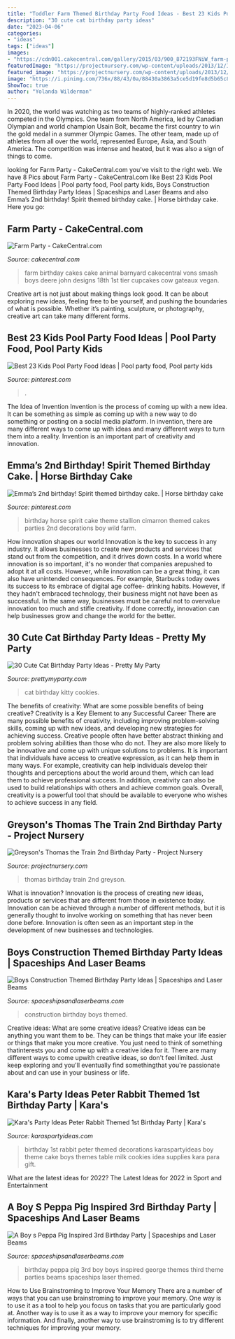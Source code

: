 ```yaml
---
title: "Toddler Farm Themed Birthday Party Food Ideas - Best 23 Kids Pool Party Food Ideas"
description: "30 cute cat birthday party ideas"
date: "2023-04-06"
categories:
- "ideas"
tags: ["ideas"]
images:
- "https://cdn001.cakecentral.com/gallery/2015/03/900_872193FNiW_farm-party.jpg"
featuredImage: "https://projectnursery.com/wp-content/uploads/2013/12/IMG_6554-768x1024.jpg"
featured_image: "https://projectnursery.com/wp-content/uploads/2013/12/IMG_6554-768x1024.jpg"
image: "https://i.pinimg.com/736x/88/43/0a/88430a3863a5ce5d19fe8d5b65c8b28e.jpg"
ShowToc: true
author: "Yolanda Wilderman"
---
```



In 2020, the world was watching as two teams of highly-ranked athletes competed in the Olympics. One team from North America, led by Canadian Olympian and world champion Usain Bolt, became the first country to win the gold medal in a summer Olympic Games. The other team, made up of athletes from all over the world, represented Europe, Asia, and South America. The competition was intense and heated, but it was also a sign of things to come.

	

		
looking for Farm Party - CakeCentral.com you've visit to the right web. We have 8 Pics about Farm Party - CakeCentral.com like Best 23 Kids Pool Party Food Ideas | Pool party food, Pool party kids, Boys Construction Themed Birthday Party Ideas | Spaceships and Laser Beams and also Emma’s 2nd birthday! Spirit themed birthday cake. | Horse birthday cake. Here you go:
		
    
## Farm Party - CakeCentral.com

<img loading=lazy src="https://cdn001.cakecentral.com/gallery/2015/03/900_872193FNiW_farm-party.jpg" onerror="this.onerror=null;this.src='https://tse3.mm.bing.net/th?id=OIP.pMOG2a4ZYb8YftD4_ZDjsQHaLD&amp;pid=15.1';" alt="Farm Party - CakeCentral.com">

_Source: cakecentral.com_

>farm birthday cakes cake animal barnyard cakecentral vons smash boys deere john designs 18th 1st tier cupcakes cow gateaux vegan. 

	

Creative art is not just about making things look good. It can be about exploring new ideas, feeling free to be yourself, and pushing the boundaries of what is possible. Whether it’s painting, sculpture, or photography, creative art can take many different forms.

    
## Best 23 Kids Pool Party Food Ideas | Pool Party Food, Pool Party Kids

<img loading=lazy src="https://i.pinimg.com/736x/88/43/0a/88430a3863a5ce5d19fe8d5b65c8b28e.jpg" onerror="this.onerror=null;this.src='https://tse2.mm.bing.net/th?id=OIP.QEeLtjpZ7EsHM3kitgGNCgHaO0&amp;pid=15.1';" alt="Best 23 Kids Pool Party Food Ideas | Pool party food, Pool party kids">

_Source: pinterest.com_

>. 

	

The Idea of Invention
Invention is the process of coming up with a new idea. It can be something as simple as coming up with a new way to do something or posting on a social media platform. In invention, there are many different ways to come up with ideas and many different ways to turn them into a reality. Invention is an important part of creativity and innovation.

    
## Emma’s 2nd Birthday! Spirit Themed Birthday Cake. | Horse Birthday Cake

<img loading=lazy src="https://i.pinimg.com/originals/4f/cf/1d/4fcf1db72851cb15a8a3411bbe3be2d0.jpg" onerror="this.onerror=null;this.src='https://tse3.mm.bing.net/th?id=OIP.JDsUerTqt2PalpXXhCVQvAHaJ4&amp;pid=15.1';" alt="Emma’s 2nd birthday! Spirit themed birthday cake. | Horse birthday cake">

_Source: pinterest.com_

>birthday horse spirit cake theme stallion cimarron themed cakes parties 2nd decorations boy wild farm. 

	

How innovation shapes our world
Innovation is the key to success in any industry. It allows businesses to create new products and services that stand out from the competition, and it drives down costs. In a world where innovation is so important, it's no wonder that companies arepushed to adopt it at all costs. However, while innovation can be a great thing, it can also have unintended consequences. For example, Starbucks today owes its success to its embrace of digital age coffee- drinking habits. However, if they hadn't embraced technology, their business might not have been as successful. In the same way, businesses must be careful not to overvalue innovation too much and stifle creativity. If done correctly, innovation can help businesses grow and change the world for the better.

    
## 30 Cute Cat Birthday Party Ideas - Pretty My Party

<img loading=lazy src="https://www.prettymyparty.com/wp-content/uploads/2017/08/kitty-cat-cookies.jpg" onerror="this.onerror=null;this.src='https://tse4.mm.bing.net/th?id=OIP.DsuojTpdMck5MlSPPwMC5gHaLY&amp;pid=15.1';" alt="30 Cute Cat Birthday Party Ideas - Pretty My Party">

_Source: prettymyparty.com_

>cat birthday kitty cookies. 

	

The benefits of creativity: What are some possible benefits of being creative?
Creativity is a Key Element to any Successful Career
There are many possible benefits of creativity, including improving problem-solving skills, coming up with new ideas, and developing new strategies for achieving success. Creative people often have better abstract thinking and problem solving abilities than those who do not. They are also more likely to be innovative and come up with unique solutions to problems. It is important that individuals have access to creative expression, as it can help them in many ways. For example, creativity can help individuals develop their thoughts and perceptions about the world around them, which can lead them to achieve professional success. In addition, creativity can also be used to build relationships with others and achieve common goals. Overall, creativity is a powerful tool that should be available to everyone who wishes to achieve success in any field.

    
## Greyson&#039;s Thomas The Train 2nd Birthday Party - Project Nursery

<img loading=lazy src="https://projectnursery.com/wp-content/uploads/2013/12/IMG_6554-768x1024.jpg" onerror="this.onerror=null;this.src='https://tse1.mm.bing.net/th?id=OIP.4WTefy75bebWqke453a1uAHaJ4&amp;pid=15.1';" alt="Greyson&#039;s Thomas the Train 2nd Birthday Party - Project Nursery">

_Source: projectnursery.com_

>thomas birthday train 2nd greyson. 

	

What is innovation?
Innovation is the process of creating new ideas, products or services that are different from those in existence today. Innovation can be achieved through a number of different methods, but it is generally thought to involve working on something that has never been done before. Innovation is often seen as an important step in the development of new businesses and technologies.

    
## Boys Construction Themed Birthday Party Ideas | Spaceships And Laser Beams

<img loading=lazy src="https://spaceshipsandlaserbeams.com/wp-content/uploads/2015/09/construction-birthday-party-ideas-for-boys-300.jpg" onerror="this.onerror=null;this.src='https://tse2.mm.bing.net/th?id=OIP.cngOrBKtIti41AAFAzeKMAHaLH&amp;pid=15.1';" alt="Boys Construction Themed Birthday Party Ideas | Spaceships and Laser Beams">

_Source: spaceshipsandlaserbeams.com_

>construction birthday boys themed. 

	

Creative ideas: What are some creative ideas?
Creative ideas can be anything you want them to be. They can be things that make your life easier or things that make you more creative. You just need to think of something thatinterests you and come up with a creative idea for it. There are many different ways to come upwith creative ideas, so don't feel limited. Just keep exploring and you'll eventually find somethingthat you're passionate about and can use in your business or life.

    
## Kara&#039;s Party Ideas Peter Rabbit Themed 1st Birthday Party | Kara&#039;s

<img loading=lazy src="http://karaspartyideas.com/wp-content/uploads/2013/06/bday27_600x863.jpg" onerror="this.onerror=null;this.src='https://tse2.mm.bing.net/th?id=OIP.JkdTlERBT0ddSsoIeC1EXgHaKp&amp;pid=15.1';" alt="Kara&#039;s Party Ideas Peter Rabbit Themed 1st Birthday Party | Kara&#039;s">

_Source: karaspartyideas.com_

>birthday 1st rabbit peter themed decorations karaspartyideas boy theme cake boys themes table milk cookies idea supplies kara para gift. 

	

What are the latest ideas for 2022?
The Latest Ideas for 2022 in Sport and Entertainment

    
## A Boy S Peppa Pig Inspired 3rd Birthday Party | Spaceships And Laser Beams

<img loading=lazy src="http://spaceshipsandlaserbeams.com/wp-content/uploads/2015/09/peppa-pig-birthday-party-ideas.jpg" onerror="this.onerror=null;this.src='https://tse3.mm.bing.net/th?id=OIP.ba8ZTdXTKV-85qUXpFGyYgHaLH&amp;pid=15.1';" alt="A Boy s Peppa Pig Inspired 3rd Birthday Party | Spaceships and Laser Beams">

_Source: spaceshipsandlaserbeams.com_

>birthday peppa pig 3rd boy boys inspired george themes third theme parties beams spaceships laser themed. 

	

How to Use Brainstroming to Improve Your Memory
There are a number of ways that you can use brainstroming to improve your memory. One way is to use it as a tool to help you focus on tasks that you are particularly good at. Another way is to use it as a way to improve your memory for specific information. And finally, another way to use brainstroming is to try different techniques for improving your memory.

